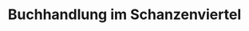 ---
title: "Buchhandlung im Schanzenviertel"
url: /hamburg/buchhandlung-im-schanzenviertel/
shop: Bücher
---